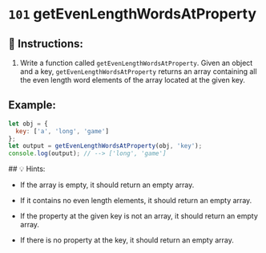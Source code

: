 # `101` getEvenLengthWordsAtProperty

## 📝 Instructions:

1. Write a function called `getEvenLengthWordsAtProperty`. Given an object and a key, `getEvenLengthWordsAtProperty` returns an array containing all the even length word elements of the array located at the given key.

## Example:

```js
let obj = {
  key: ['a', 'long', 'game']
};
let output = getEvenLengthWordsAtProperty(obj, 'key');
console.log(output); // --> ['long', 'game']
```

## 💡 Hints:

+ If the array is empty, it should return an empty array.

+ If it contains no even length elements, it should return an empty array.

+ If the property at the given key is not an array, it should return an empty array.

+ If there is no property at the key, it should return an empty array.

